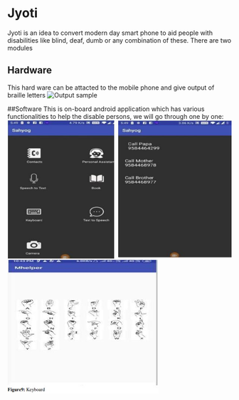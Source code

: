 # Jyoti
Jyoti is an idea to convert modern day smart phone to aid people with disabilities like blind, deaf, dumb or any combination of these.
There are two modules
## Hardware
This hard ware can be attacted to the mobile phone and give output of braille letters
![Output sample](https://github.com/shubham2004/Jyoti/blob/master/demo.gif)

##Software
This is on-board android application which has various functionalities to help the disable persons, we will go through one by one:
![Screenshot](app_screen1.JPG)
![Screenshot](app_screen2.JPG)

